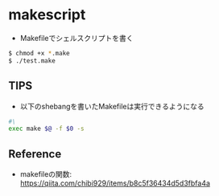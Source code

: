 # makescript

- Makefileでシェルスクリプトを書く

```bash
$ chmod +x *.make
$ ./test.make
```


## TIPS

- 以下のshebangを書いたMakefileは実行できるようになる

```sh
#\
exec make $@ -f $0 -s
```

## Reference

- makefileの関数: <https://qiita.com/chibi929/items/b8c5f36434d5d3fbfa4a>
